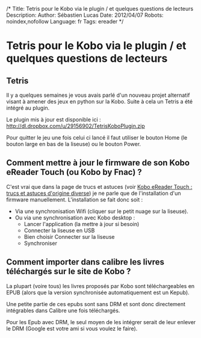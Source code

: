 /*
Title: Tetris pour le Kobo via le plugin / et quelques questions de lecteurs
Description: 
Author: Sébastien Lucas
Date: 2012/04/07
Robots: noindex,nofollow
Language: fr
Tags: ereader
*/
# Tetris pour le Kobo via le plugin / et quelques questions de lecteurs

## Tetris
Il y a quelques semaines je vous avais parlé d'un nouveau projet alternatif visant à amener des jeux en python sur la Kobo. Suite à cela un Tetris a été intégré au plugin.

Le plugin mis à jour est disponible ici : http://dl.dropbox.com/u/29156902/TetrisKoboPlugin.zip

Pour quitter le jeu une fois celui ci lancé il faut utiliser le bouton Home (le bouton large en bas de la liseuse) ou le bouton Power.

## Comment mettre à jour le firmware de son Kobo eReader Touch (ou Kobo by Fnac) ?

C'est vrai que dans la page de trucs et astuces (voir [Kobo eReader Touch : trucs et astuces d'origine diverse](/blog/kobo-ereader-touch-5)) je ne parle que de l'installation d'un firmware manuellement. L'installation se fait donc soit :

* Via une synchronisation Wifi (cliquer sur le petit nuage sur la liseuse).
* Ou via une synchronisation avec Kobo desktop :
    * Lancer l'application (la mettre à jour si besoin)
    * Connecter la liseuse en USB
    * Bien choisir Connecter sur la liseuse
    * Synchroniser

## Comment importer dans calibre les livres téléchargés sur le site de Kobo ?

La plupart (voire tous) les livres proposés par Kobo sont téléchargeables en EPUB (alors que la version synchronisée automatiquement est un Kepub).

Une petite partie de ces epubs sont sans DRM et sont donc directement intégrables dans Calibre une fois téléchargés.

Pour les Epub avec DRM, le seul moyen de les intégrer serait de leur enlever le DRM (Google est votre ami si vous voulez le faire).


